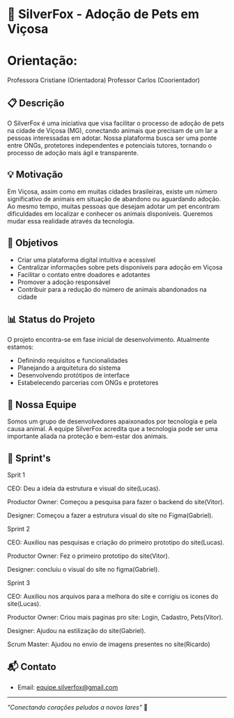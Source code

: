 # 🦊 SilverFox - Adoção de Pets em Viçosa
# Orientação:
Professora Cristiane (Orientadora)
Professor Carlos (Coorientador)

## 📋 Descrição
O SilverFox é uma iniciativa que visa facilitar o processo de adoção de pets na cidade de Viçosa (MG), conectando animais que precisam de um lar a pessoas interessadas em adotar. Nossa plataforma busca ser uma ponte entre ONGs, protetores independentes e potenciais tutores, tornando o processo de adoção mais ágil e transparente.

## 💡 Motivação
Em Viçosa, assim como em muitas cidades brasileiras, existe um número significativo de animais em situação de abandono ou aguardando adoção. Ao mesmo tempo, muitas pessoas que desejam adotar um pet encontram dificuldades em localizar e conhecer os animais disponíveis. Queremos mudar essa realidade através da tecnologia.

## 🎯 Objetivos
- Criar uma plataforma digital intuitiva e acessível
- Centralizar informações sobre pets disponíveis para adoção em Viçosa
- Facilitar o contato entre doadores e adotantes
- Promover a adoção responsável
- Contribuir para a redução do número de animais abandonados na cidade

## 📊 Status do Projeto
O projeto encontra-se em fase inicial de desenvolvimento. Atualmente estamos:
- Definindo requisitos e funcionalidades
- Planejando a arquitetura do sistema
- Desenvolvendo protótipos de interface
- Estabelecendo parcerias com ONGs e protetores

## 👥 Nossa Equipe
Somos um grupo de desenvolvedores apaixonados por tecnologia e pela causa animal. A equipe SilverFox acredita que a tecnologia pode ser uma importante aliada na proteção e bem-estar dos animais.

## 🤝 Sprint's
Sprit 1

CEO: Deu a ideia da estrutura e visual do site(Lucas).

Productor Owner: Começou a pesquisa para fazer o backend do site(Vitor).

Designer: Começou a fazer a estrutura visual do site no Figma(Gabriel).

Sprint 2

CEO: Auxiliou nas pesquisas e criação do primeiro prototipo do site(Lucas).

Productor Owner: Fez o primeiro prototipo do site(Vitor).

Designer: concluiu o visual do site no figma(Gabriel).

Sprint 3

CEO: Auxiliou nos arquivos para a melhora do site e corrigiu os icones do site(Lucas).

Productor Owner: Criou mais paginas pro site: Login, Cadastro, Pets(Vitor).

Designer: Ajudou na estilização do site(Gabriel).

Scrum Master: Ajudou no envio de imagens presentes no site(Ricardo)

## 📬 Contato
- Email: equipe.silverfox@gmail.com


---
*"Conectando corações peludos a novos lares"* 🐾
